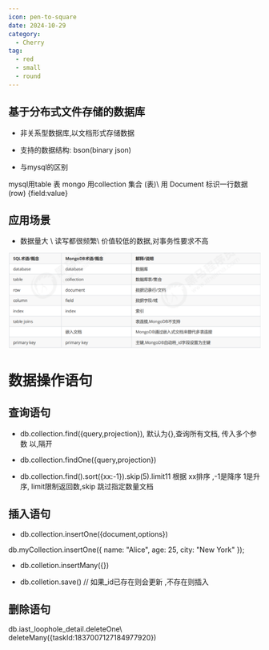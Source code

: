 ```yaml
---
icon: pen-to-square
date: 2024-10-29
category:
  - Cherry
tag:
  - red
  - small
  - round
---
```


## 基于分布式文件存储的数据库
- 非关系型数据库,以文档形式存储数据

- 支持的数据结构:  bson(binary json)

- 与mysql的区别

mysql用table 表
mongo  用collection 集合 (表)\   用  Document  标识一行数据 (row)
{field:value}

## 应用场景

- 数据量大  \  读写都很频繁\   价值较低的数据,对事务性要求不高

![alt text](image.png)



# 数据操作语句

## 查询语句

- db.collection.find({query,projection}), 默认为{},查询所有文档,  传入多个参数 以,隔开

- db.collection.findOne({query,projection})

- db.collection.find().sort({xx:-1}).skip(5).limit11  根据 xx排序 ,-1是降序  1是升序,  limit限制返回数,skip 跳过指定数量文档


## 插入语句

- db.collection.insertOne({document,options})

db.myCollection.insertOne({
    name: "Alice",
    age: 25,
    city: "New York"
}); 


- db.colletion.insertMany({})

- db.colletion.save()  // 如果_id已存在则会更新  ,不存在则插入

## 删除语句

 db.iast_loophole_detail.deleteOne\  deleteMany({taskId:1837007127184977920})